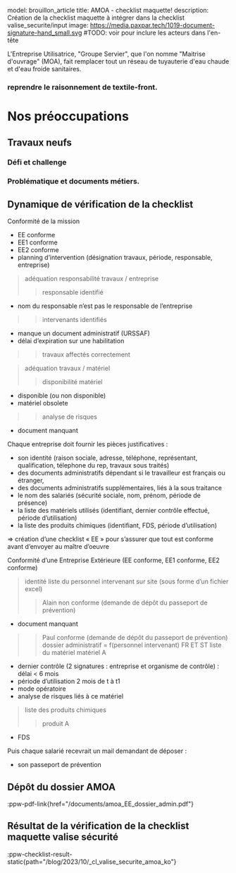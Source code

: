 
model: brouillon_article
title: AMOA - checklist maquette!
description: Création de la checklist maquette à intégrer dans la checklist valise_securite/input
image: https://media.paxpar.tech/1019-document-signature-hand_small.svg
#TODO: voir pour inclure les acteurs dans l'en-tête



L'Entreprise Utilisatrice, "Groupe Servier", que l'on nomme "Maitrise d'ouvrage" (MOA), fait remplacer tout un réseau de tuyauterie d'eau chaude et d'eau froide sanitaires.

### reprendre le raisonnement de textile-front.
# Nos préoccupations
## Travaux neufs
### Défi et challenge
### Problématique et documents métiers. 

## Dynamique de vérification de la checklist
Conformité de la mission
- EE conforme
- EE1 conforme
- EE2 conforme
- planning d’intervention (désignation travaux, période, responsable, entreprise)
> adéquation responsabilité travaux / entreprise
> > responsable identifié
- nom du responsable n’est pas le responsable de l’entreprise
> > intervenants identifiés
- manque un document administratif (URSSAF)
- délai d’expiration sur une habilitation
> > travaux affectés correctement

> adéquation travaux / matériel
> > disponibilité matériel 
- disponible (ou non disponible)
- matériel obsolete
> > analyse de risques 
- document manquant
 


Chaque entreprise doit fournir les pièces justificatives :
- son identité (raison sociale, adresse, téléphone, représentant, qualification, télephone du rep, travaux sous traités)
- des documents administratifs dépendant si le travailleur est français ou étranger,
- des documents administratifs supplémentaires, liés à la sous traitance
- le nom des salariés (sécurité sociale, nom, prénom, période de présence)
- la liste des matériels utilisés (identifiant, dernier contrôle effectué, période d’utilisation)
- la liste des produits chimiques (identifiant, FDS, période d’utilisation)

=> création d’une checklist « EE » pour s’assurer que tout est conforme avant d’envoyer au maître d’oeuvre

Conformité d’une Entreprise Extérieure (EE conforme, EE1 conforme, EE2 conforme)
> identité
> liste du personnel intervenant sur site (sous forme d’un fichier excel)
> > Alain non conforme (demande de dépôt du passeport de prévention)
- document manquant
> > Paul conforme (demande de dépôt du passeport de prévention)
> dossier administratif = f(personnel intervenant)
> > FR
> > ET
> > ST
> liste du matériel
> > matériel A
- dernier contrôle (2 signatures : entreprise et organisme de contrôle) : délai < 6 mois
- période d’utilisation 2 mois de t à t1
- mode opératoire
- analyse de risques liés à ce matériel
> liste des produits chimiques
> > produit A
- FDS



Puis chaque salarié recevrait un mail demandant de déposer :
- son passeport de prévention




## Dépôt du dossier AMOA
:ppw-pdf-link{href="/documents/amoa_EE_dossier_admin.pdf"}


## Résultat de la vérification de la checklist maquette valise sécurité


:ppw-checklist-result-static{path="/blog/2023/10/_cl_valise_securite_amoa_ko"}

